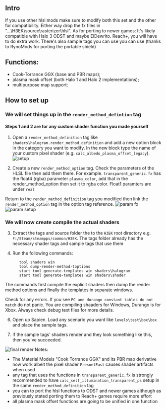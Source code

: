 ## Intro
If you use other hlsl mods make sure to modify both this set and the other for compatibility. Either way drop the fx files in "...\H3EK\source\rasterizer\hlsl".
As for porting to newer games: It's likely compatible with Halo 3 ODST and maybe ElDewrito. Reach+, you will have to do extra work.
There's also sample tags you can use you can use (thanks to RynoMods for porting the portable shield)

## Functions:
- Cook-Torrance GGX (base and PBR maps);
- plasma mask offset (both Halo 1 and Halo 2 implementations);
- multipurpose map support;

## How to set up
### We will set things up in the `render_method_defintion` tag 
#### Steps 1 and 2 are for any custom shader function you made yourself

1. Open a `render_method_definition` tag like `shaders\halogram.render_method_definition` and add a new option block in the category you want to modify. In the new block type the name of your custom pixel shader (e.g. `calc_albedo_plasma_offset_legacy`).
![setup](https://github.com/SpartanJoe193/SpartanJoe-HLSL/blob/main/pics/render_method_definition_setup.png?raw=true)

2. Create a new `render_method_option` tag. Check the parameters of the HLSL file then add them there.
   For example. `transparent_generic.fx` has the float4 (rgba) parameter `plasma_color`, add that in the
   render_method_option then set it to rgba color. Float1 paramters are under `real`

Return to the `render_method_definition` tag you modified then link the `render_method_option` tag in the option tag reference.
![param fx](https://github.com/SpartanJoe193/SpartanJoe-HLSL/blob/main/pics/fx%20file%20parameter.png?raw=true)
![param setup](https://github.com/SpartanJoe193/SpartanJoe-HLSL/blob/main/pics/parameters%20in%20option.png?raw=true)

### We will now create compile the actual shaders
3. Extract the tags and source folder the to the `H3EK` root directory e.g. `F:/Steam/steampps/common/H3EK`. The tags folder already has the necessary shader tags and sample tags that use them

4. Run the following commands:
   ```
      tool shaders win
      tool dump-render-method-toptions
      start tool generate-templates win shaders\halogram
      start tool generate-templates win shaders\shader

   ```
The commands first compile the explicit shaders then dump the render method options and finally the templates in separate windows.

   Check for any errors. If you see `PC and durango constant tables do not match` do not panic. You are compiling shaaders for Windows, Durango is for Xbox. Always check debug text files for more details.

6. Open up Sapien. Load any scenario you want like `levels\test\box\box` and place the sample tags.

7. If the sample tags' shaders render and they look something like this, then you've succeeded.

![final render](https://github.com/SpartanJoe193/SpartanJoe-HLSL/blob/main/pics/Screenshot%202024-10-16%20104110.png)
Notes:
- The Material Models "Cook Torrance GGX" and its PBR map derivative now work albeit the pixel shader `FresnelFast` causes shader artifacts when used
- any tag that uses the functions in `transparent_generic.fx` is strongly recommended to have `calc_self_illumination_transparent_ps` setup in the same `render_method_definition` tag
- you can to port the hlsl functions to ODST and newer games although as previously stated porting them to Reach+ games require more effort
- all plasma mask offset functions are going to be unified in one function

